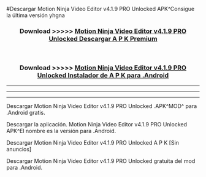 #Descargar Motion Ninja Video Editor v4.1.9 PRO Unlocked  APK^Consigue la última versión yhgna



<div align="center">
<h3>Download >>>>> <a href="https://es-sites.web.app/?es= Motion Ninja Video Editor v4.1.9 PRO Unlocked ">Motion Ninja Video Editor v4.1.9 PRO Unlocked  Descargar A P K Premium</a></h3><br>

<h3>Download >>>>> <a href="https://es-sites.web.app/?es= Motion Ninja Video Editor v4.1.9 PRO Unlocked ">Motion Ninja Video Editor v4.1.9 PRO Unlocked  Instalador de A P K para .Android</a></h3>
</div>


----------------------------------------------------------

----------------------------------------------------------

----------------------------------------------------------

Descargar Motion Ninja Video Editor v4.1.9 PRO Unlocked  .APK^MOD^ para .Android gratis.

Descargar la aplicación. Motion Ninja Video Editor v4.1.9 PRO Unlocked  APK^El nombre es la versión para .Android.

Descargar Motion Ninja Video Editor v4.1.9 PRO Unlocked  A P K [Sin anuncios]

Descargar Motion Ninja Video Editor v4.1.9 PRO Unlocked  gratuita del mod para .Android.